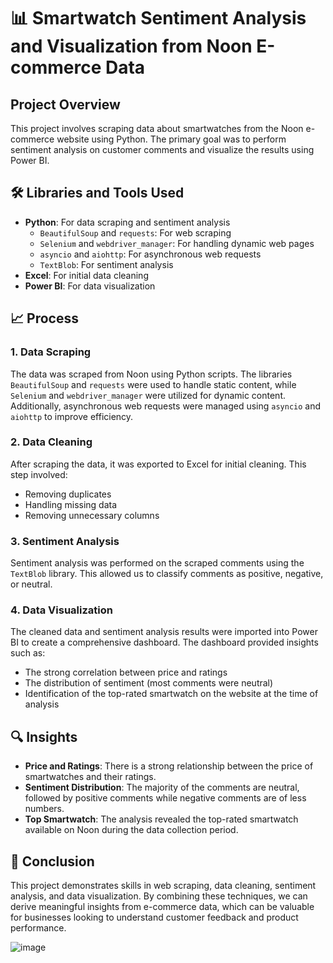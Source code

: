 # 📊 Smartwatch Sentiment Analysis and Visualization from Noon E-commerce Data

## Project Overview

This project involves scraping data about smartwatches from the Noon e-commerce website using Python. The primary goal was to perform sentiment analysis on customer comments and visualize the results using Power BI.

## 🛠️ Libraries and Tools Used

- **Python**: For data scraping and sentiment analysis
  - `BeautifulSoup` and `requests`: For web scraping
  - `Selenium` and `webdriver_manager`: For handling dynamic web pages
  - `asyncio` and `aiohttp`: For asynchronous web requests
  - `TextBlob`: For sentiment analysis
- **Excel**: For initial data cleaning
- **Power BI**: For data visualization

## 📈 Process

### 1. Data Scraping

The data was scraped from Noon using Python scripts. The libraries `BeautifulSoup` and `requests` were used to handle static content, while `Selenium` and `webdriver_manager` were utilized for dynamic content. Additionally, asynchronous web requests were managed using `asyncio` and `aiohttp` to improve efficiency.

### 2. Data Cleaning

After scraping the data, it was exported to Excel for initial cleaning. This step involved:
- Removing duplicates
- Handling missing data
- Removing unnecessary columns

### 3. Sentiment Analysis

Sentiment analysis was performed on the scraped comments using the `TextBlob` library. This allowed us to classify comments as positive, negative, or neutral.

### 4. Data Visualization

The cleaned data and sentiment analysis results were imported into Power BI to create a comprehensive dashboard. The dashboard provided insights such as:
- The strong correlation between price and ratings
- The distribution of sentiment (most comments were neutral)
- Identification of the top-rated smartwatch on the website at the time of analysis

## 🔍 Insights

- **Price and Ratings**: There is a strong relationship between the price of smartwatches and their ratings.
- **Sentiment Distribution**: The majority of the comments are neutral, followed by positive comments while negative comments are of less numbers.
- **Top Smartwatch**: The analysis revealed the top-rated smartwatch available on Noon during the data collection period.

## 📌 Conclusion

This project demonstrates skills in web scraping, data cleaning, sentiment analysis, and data visualization. By combining these techniques, we can derive meaningful insights from e-commerce data, which can be valuable for businesses looking to understand customer feedback and product performance.

![image](https://github.com/Yasser1098/Smartwatch-Sentiment-Analysis-and-Visualization-from-Noon-E-commerce-Data/assets/129599070/08671256-996c-4378-9f1d-aac82abd6f95)

